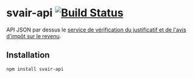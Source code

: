 # svair-api [![Build Status](https://travis-ci.org/sgmap/svair-api.svg?branch=master)](https://travis-ci.org/sgmap/svair-api)

API JSON par dessus le [service de vérification du justificatif et de l'avis d'impôt sur le revenu](https://cfsmsp.impots.gouv.fr/secavis/).

## Installation

```bash
npm install svair-api
```

